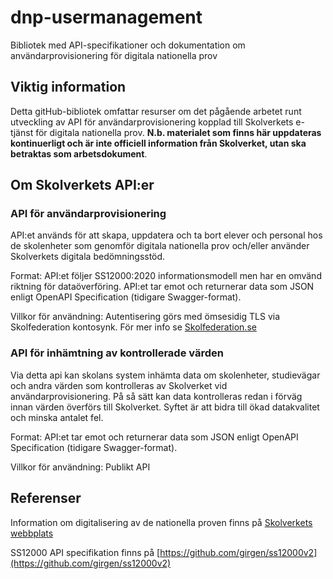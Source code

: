 # dnp-usermanagement
Bibliotek med API-specifikationer och dokumentation om användarprovisionering för digitala nationella prov

## Viktig information
Detta gitHub-bibliotek omfattar resurser om det pågående arbetet runt utveckling av API för användarprovisionering kopplad till Skolverkets e-tjänst för digitala nationella prov. **N.b. materialet som finns här uppdateras kontinuerligt och är inte officiell information från Skolverket, utan ska betraktas som arbetsdokument**.

## Om Skolverkets API:er
### API för användarprovisionering
API:et används för att skapa, uppdatera och ta bort elever och personal hos de skolenheter som genomför digitala nationella prov och/eller använder Skolverkets digitala bedömningsstöd.

Format: API:et följer SS12000:2020 informationsmodell men har en omvänd riktning för dataöverföring. API:et tar emot och returnerar data som JSON enligt OpenAPI Specification (tidigare Swagger-format).

Villkor för användning: Autentisering görs med ömsesidig TLS via Skolfederation kontosynk.
För mer info se [Skolfederation.se](https://www.skolfederation.se/teknisk-information/kontosynk/)

### API för inhämtning av kontrollerade värden
Via detta api kan skolans system inhämta data om skolenheter, studievägar och andra värden som kontrolleras av Skolverket vid användarprovisionering. På så sätt kan data kontrolleras redan i förväg innan värden överförs till Skolverket. Syftet är att bidra till ökad datakvalitet och minska antalet fel.

Format: API:et tar emot och returnerar data som JSON enligt OpenAPI Specification (tidigare Swagger-format).

Villkor för användning: Publikt API

## Referenser
Information om digitalisering av de nationella proven finns på [Skolverkets webbplats](https://www.skolverket.se/om-oss/var-verksamhet/skolverkets-prioriterade-omraden/digitalisering/digitala-nationella-prov/digitalisering-av-de-nationella-proven)

SS12000 API specifikation finns på [https://github.com/girgen/ss12000v2](https://github.com/girgen/ss12000v2)
